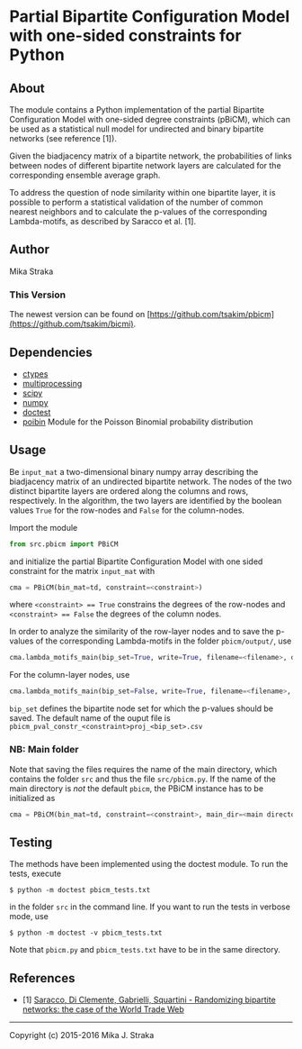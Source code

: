 # Partial Bipartite Configuration Model with one-sided constraints for Python

## About
The module contains a Python implementation of the partial Bipartite Configuration
Model with one-sided degree constraints (pBiCM), which can be used as a
statistical null model for undirected and binary bipartite networks (see
reference \[1\]).

Given the biadjacency matrix of a bipartite network, the probabilities of links
between nodes of different bipartite network layers are calculated for the
corresponding ensemble average graph. 

To address the question of node similarity within one bipartite layer, it is
possible to perform a statistical validation of the number of common nearest
neighbors and to calculate the p-values of the corresponding Lambda-motifs, as
described by Saracco et al. \[1\].
 
## Author 
Mika Straka

### This Version
The newest version can be found on
[https://github.com/tsakim/pbicm](https://github.com/tsakim/bicmi).

## Dependencies
* [ctypes](https://docs.python.org/2/library/ctypes.html)
* [multiprocessing](https://docs.python.org/2/library/multiprocessing.html)
* [scipy](https://www.scipy.org/)
* [numpy](www.numpy.org)
* [doctest](https://docs.python.org/2/library/doctest.html)
* [poibin](https://github.com/tsakim/poibin) Module for the Poisson Binomial
  probability distribution 

## Usage
Be `input_mat` a two-dimensional binary numpy array describing the biadjacency
matrix of an undirected bipartite network. The nodes of the two distinct
bipartite layers are ordered along the columns and rows, respectively. In the
algorithm, the two layers are identified by the boolean values `True` for the
row-nodes and `False` for the column-nodes.

Import the module
```python
from src.pbicm import PBiCM
```
and initialize the partial Bipartite Configuration Model with one sided
constraint for the matrix `input_mat` with 
```python
cma = PBiCM(bin_mat=td, constraint=<constraint>)
```
where `<constraint> == True` constrains the degrees of the row-nodes and
`<constraint> == False` the degrees of the column nodes.

In order to analyze the similarity of the row-layer nodes and to save the
p-values of the corresponding Lambda-motifs in the folder `pbicm/output/`,
use
```python
cma.lambda_motifs_main(bip_set=True, write=True, filename=<filename>, delim='\t') ```
```
For the column-layer nodes, use
```python
cma.lambda_motifs_main(bip_set=False, write=True, filename=<filename>, delim='\t')
```
`bip_set` defines the bipartite node set for which the p-values should be
saved. The default name of the ouput file is
`pbicm_pval_constr_<constraint>proj_<bip_set>.csv`

### NB: Main folder
Note that saving the files requires the name of the main directory,
which contains the folder `src` and thus the file `src/pbicm.py`.
If the name of the main directory is *not* the default `pbicm`, the PBiCM
instance has to be initialized as 
```python
cma = PBiCM(bin_mat=td, constraint=<constraint>, main_dir=<main directory name>)
```

## Testing
The methods have been implemented using the doctest module. To run the tests,
execute 
```
$ python -m doctest pbicm_tests.txt
```
in the folder `src` in the command line. If you want to run the tests in
verbose mode, use 
```
$ python -m doctest -v pbicm_tests.txt
```
Note that `pbicm.py` and `pbicm_tests.txt` have to be in the same directory.

## References
* \[1\] [Saracco, Di Clemente, Gabrielli, Squartini - Randomizing bipartite networks:
the case of the World Trade Web](http://www.nature.com/articles/srep10595)
---
Copyright (c) 2015-2016 Mika J. Straka 
